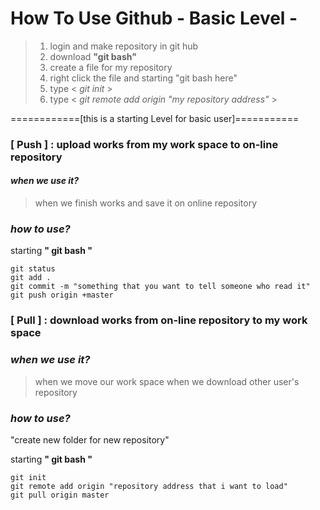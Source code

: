 # How To Use Github - Basic Level -

> 1. login and make repository in git hub 
> 2. download **"git bash"**
> 3. create a file for my repository
> 4. right click the file and starting "git bash here"
> 5. type < *git init*  >
> 6. type < *git remote add origin "my repository address"*  >



============[this is a starting Level for basic user]===========

### [ Push ] : upload works from my work space to on-line repository 

#### *when we use it?*

>when we finish works and save it on online repository

### *how to use?*

starting **" git bash "**

```Git bash
git status
git add .
git commit -m "something that you want to tell someone who read it"
git push origin +master
```

### [ Pull ]  : download works from on-line repository to my work space

### *when we use it?*

>when we move our work space 
>when we download other user's repository

### *how to use?*
"create new folder for new repository"

starting **" git bash "**

```Git bash
git init
git remote add origin "repository address that i want to load"
git pull origin master
```

